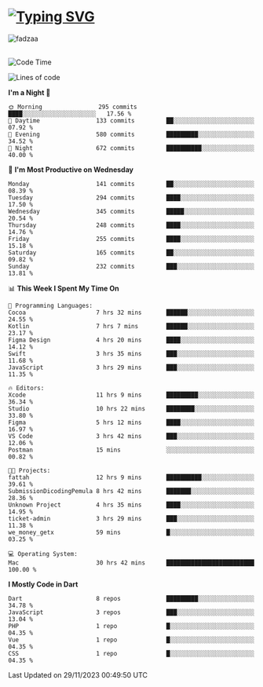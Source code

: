 
<h1 align="left"><a href="https://git.io/typing-svg"><img src="https://readme-typing-svg.demolab.com?font=Fira+Code&pause=1000&color=F7F7F7&random=false&width=600&lines=Hi+%F0%9F%91%8B%2C+I'm+Fattah+Anggit+Al+Dzakwan;Junior+Software+Developer+from+SMK+Raden+Umar+Said" alt="Typing SVG" /></a></h1>


<div align="left" display="flex"> 
  <img src="https://komarev.com/ghpvc/?username=fadzaa&label=Profile%20views&color=0e75b6&style=flat" alt="fadzaa" /> 
</div>

<br/>

<!--START_SECTION:waka-->
![Code Time](http://img.shields.io/badge/Code%20Time-122%20hrs%2059%20mins-blue)

![Lines of code](https://img.shields.io/badge/From%20Hello%20World%20I%27ve%20Written-300.7%20thousand%20lines%20of%20code-blue)

**I'm a Night 🦉** 

```text
🌞 Morning                295 commits         ████░░░░░░░░░░░░░░░░░░░░░   17.56 % 
🌆 Daytime                133 commits         ██░░░░░░░░░░░░░░░░░░░░░░░   07.92 % 
🌃 Evening                580 commits         █████████░░░░░░░░░░░░░░░░   34.52 % 
🌙 Night                  672 commits         ██████████░░░░░░░░░░░░░░░   40.00 % 
```
📅 **I'm Most Productive on Wednesday** 

```text
Monday                   141 commits         ██░░░░░░░░░░░░░░░░░░░░░░░   08.39 % 
Tuesday                  294 commits         ████░░░░░░░░░░░░░░░░░░░░░   17.50 % 
Wednesday                345 commits         █████░░░░░░░░░░░░░░░░░░░░   20.54 % 
Thursday                 248 commits         ████░░░░░░░░░░░░░░░░░░░░░   14.76 % 
Friday                   255 commits         ████░░░░░░░░░░░░░░░░░░░░░   15.18 % 
Saturday                 165 commits         ██░░░░░░░░░░░░░░░░░░░░░░░   09.82 % 
Sunday                   232 commits         ███░░░░░░░░░░░░░░░░░░░░░░   13.81 % 
```


📊 **This Week I Spent My Time On** 

```text
💬 Programming Languages: 
Cocoa                    7 hrs 32 mins       ██████░░░░░░░░░░░░░░░░░░░   24.55 % 
Kotlin                   7 hrs 7 mins        ██████░░░░░░░░░░░░░░░░░░░   23.17 % 
Figma Design             4 hrs 20 mins       ████░░░░░░░░░░░░░░░░░░░░░   14.12 % 
Swift                    3 hrs 35 mins       ███░░░░░░░░░░░░░░░░░░░░░░   11.68 % 
JavaScript               3 hrs 29 mins       ███░░░░░░░░░░░░░░░░░░░░░░   11.35 % 

🔥 Editors: 
Xcode                    11 hrs 9 mins       █████████░░░░░░░░░░░░░░░░   36.34 % 
Studio                   10 hrs 22 mins      ████████░░░░░░░░░░░░░░░░░   33.80 % 
Figma                    5 hrs 12 mins       ████░░░░░░░░░░░░░░░░░░░░░   16.97 % 
VS Code                  3 hrs 42 mins       ███░░░░░░░░░░░░░░░░░░░░░░   12.06 % 
Postman                  15 mins             ░░░░░░░░░░░░░░░░░░░░░░░░░   00.82 % 

🐱‍💻 Projects: 
fattah                   12 hrs 9 mins       ██████████░░░░░░░░░░░░░░░   39.61 % 
SubmissionDicodingPemula 8 hrs 42 mins       ███████░░░░░░░░░░░░░░░░░░   28.36 % 
Unknown Project          4 hrs 35 mins       ████░░░░░░░░░░░░░░░░░░░░░   14.95 % 
ticket-admin             3 hrs 29 mins       ███░░░░░░░░░░░░░░░░░░░░░░   11.38 % 
we_money_getx            59 mins             █░░░░░░░░░░░░░░░░░░░░░░░░   03.25 % 

💻 Operating System: 
Mac                      30 hrs 42 mins      █████████████████████████   100.00 % 
```

**I Mostly Code in Dart** 

```text
Dart                     8 repos             █████████░░░░░░░░░░░░░░░░   34.78 % 
JavaScript               3 repos             ███░░░░░░░░░░░░░░░░░░░░░░   13.04 % 
PHP                      1 repo              █░░░░░░░░░░░░░░░░░░░░░░░░   04.35 % 
Vue                      1 repo              █░░░░░░░░░░░░░░░░░░░░░░░░   04.35 % 
CSS                      1 repo              █░░░░░░░░░░░░░░░░░░░░░░░░   04.35 % 
```




 Last Updated on 29/11/2023 00:49:50 UTC
<!--END_SECTION:waka-->
